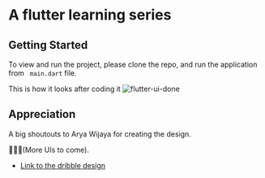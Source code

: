 # A flutter learning series

## Getting Started
To view and run the project, please clone the repo, and run the application from `` main.dart`` file.

This is how it looks after coding it
![flutter-ui-done](https://user-images.githubusercontent.com/62227915/230941819-8797dda7-6a42-4070-9879-fd6a1399333e.jpeg)


## Appreciation
A big shoutouts to Arya Wijaya for creating the design. 

🚧🚧🚧(More UIs to come).

- [Link to the dribble design](https://dribbble.com/shots/15793197-Travel-App/attachments/7603079?mode=media)

